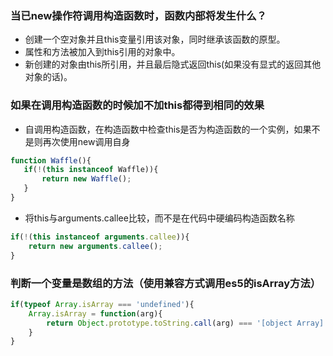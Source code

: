### 当已new操作符调用构造函数时，函数内部将发生什么？

- 创建一个空对象并且this变量引用该对象，同时继承该函数的原型。
- 属性和方法被加入到this引用的对象中。
- 新创建的对象由this所引用，并且最后隐式返回this(如果没有显式的返回其他对象的话)。

### 如果在调用构造函数的时候加不加this都得到相同的效果

- 自调用构造函数，在构造函数中检查this是否为构造函数的一个实例，如果不是则再次使用new调用自身 
```javascript
function Waffle(){
   if(!(this instanceof Waffle)){
       return new Waffle();
   }
}
```
- 将this与arguments.callee比较，而不是在代码中硬编码构造函数名称
```javascript
if(!(this instanceof arguments.callee)){
    return new arguments.callee();
}
```
### 判断一个变量是数组的方法（使用兼容方式调用es5的isArray方法）
   
```javascript
if(typeof Array.isArray === 'undefined'){
    Array.isArray = function(arg){
        return Object.prototype.toString.call(arg) === '[object Array]';
    }
}
```